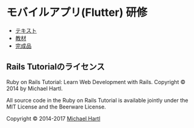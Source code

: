 # モバイルアプリ(Flutter) 研修

* [テキスト](https://github.com/pepabo/training/tree/master/mobile-training/docs)
* [教材](./app_start/)
* [完成品](./app_goal/)

## Rails Tutorialのライセンス

Ruby on Rails Tutorial: Learn Web Development with Rails. Copyright © 2014 by Michael Hartl.

All source code in the Ruby on Rails Tutorial is available jointly under the MIT License and the Beerware License.

Copyright &copy; 2014-2017 [Michael Hartl](https://www.michaelhartl.com/)
